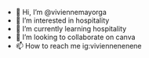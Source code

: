 - 👋 Hi, I’m @viviennemayorga
- 👀 I’m interested in hospitality 
- 🌱 I’m currently learning hospitality
- 💞️ I’m looking to collaborate on canva
- 📫 How to reach me ig:viviennenenene 

<!---
viviennemayorga/viviennemayorga is a ✨ special ✨ repository because its `README.md` (this file) appears on your GitHub profile.
You can click the Preview link to take a look at your changes.
--->
